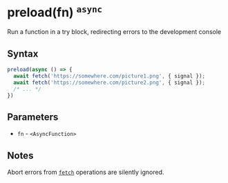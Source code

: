 # preload(fn) <sup>`async`</sup>

Run a function in a try block, redirecting errors to the development console

## Syntax

```js
preload(async () => {
  await fetch('https://somewhere.com/picture1.png', { signal });
  await fetch('https://somewhere.com/picture2.png', { signal });
  /* ... */
})
```

## Parameters

* `fn` - `<AsyncFunction>`

## Notes

Abort errors from [`fetch`](https://developer.mozilla.org/en-US/docs/Web/API/Fetch_API) operations are silently ignored.
